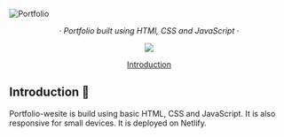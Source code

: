 ![Portfolio](https://res.cloudinary.com/dpwauajek/image/upload/v1698265055/portfolio-website/xnl6dwomx8ytlxjb42ou.png)

<div align="center"> 
    <div align="center"> 
            &middot;
            <i> Portfolio built using HTMl, CSS and JavaScript </i>
            &middot;
    </div>
    <p align="center">
         <img src="https://img.shields.io/github/forks/SparksNirm/portfolio-website?style=for-the-badge" />
    </p>
</div>
<p align="center">
    <a href="#introduction-">Introduction</a>
</p>

## Introduction 👋

Portfolio-wesite is build using basic HTML, CSS and JavaScript. It is also responsive for small devices. It is deployed on Netlify.
